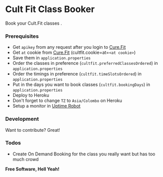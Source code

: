 # Cult Fit Class Booker

Book your Cult.Fit classes .

### Prerequisites
- Get `apikey` from any request after you login to [Cure.Fit](https://cult.fit/)
- Get `at` cookie from [Cure.Fit](https://cult.fit/) (cultfit.cookie=at=`<at cookie>`)
- Save them in `application.properties`
- Order the classes in preference (`cultfit.preferredClassesOrdered`) in `application.properties`
- Order the timings in preference (`cultfit.timeSlotsOrdered`) in `application.properties`
- Put in the days you want to book classes (`cultfit.bookingDays`) in `application.properties`
- Deploy to Heroku
- Don't forget to change `TZ` to `Asia/Colombo` on Heroku
- Setup a monitor in [Uptime Robot](https://uptimerobot.com/)

### Development

Want to contribute? Great!


### Todos

 - Create On Demand Booking for the class you really want but has too much crowd

**Free Software, Hell Yeah!**
